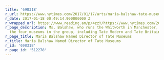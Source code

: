 ```yaml
---
title: '698318'
r_url: https://www.nytimes.com/2017/01/17/arts/maria-balshaw-tate-museums.html
r_date: 2017-01-18 00:49:14.900000000 Z
r_wrapped_url: https://www.reading.am/p/4zzY/https://www.nytimes.com/2017/01/17/arts/maria-balshaw-tate-museums.html
r_page_description: Ms. Balshaw, who runs the Whitworth in Manchester, will oversee
  the four museums in the group, including Tate Modern and Tate Britain.
r_page_title: Maria Balshaw Named Director of Tate Museums
r_title: Maria Balshaw Named Director of Tate Museums
r_id: '698318'
r_page_id: '512278'
---
```


